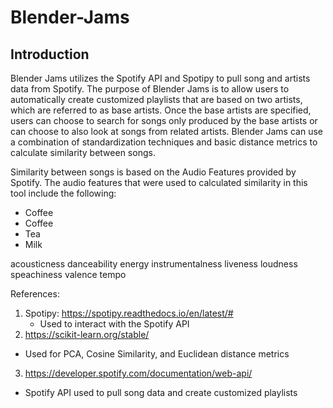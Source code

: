 # Blender-Jams

<h2> Introduction </h2>

Blender Jams utilizes the Spotify API and Spotipy to pull song and artists data from Spotify. The purpose of Blender Jams is to allow users to automatically create customized playlists that are based on two artists, which are referred to as base artists. Once the base artists are specified, users can choose to search for songs only produced by the base artists or can choose to also look at songs from related artists. Blender Jams can use a combination of standardization techniques and basic distance metrics to calculate similarity between songs.

Similarity between songs is based on the Audio Features provided by Spotify. The audio features that were used to calculated similarity in this tool include the following: 

<ul>
  <li>Coffee</li>   <li>Coffee</li>
  <li>Tea</li>
  <li>Milk</li>
</ul>
acousticness
danceability
energy
instrumentalness
liveness
loudness
speachiness
valence
tempo

References: 
1. Spotipy: https://spotipy.readthedocs.io/en/latest/# 
     - Used to interact with the Spotify API
2. https://scikit-learn.org/stable/
  - Used for PCA, Cosine Similarity, and Euclidean distance metrics
3. https://developer.spotify.com/documentation/web-api/
  - Spotify API used to pull song data and create customized playlists


